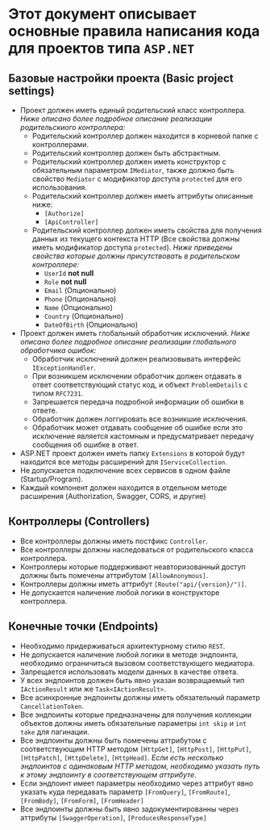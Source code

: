 # Этот документ описывает основные правила написания кода для проектов типа `ASP.NET`

## Базовые настройки проекта (Basic project settings)
- Проект должен иметь единый родительский класс контроллера. *Ниже описано более подробное описание реализации родительскиого контроллера:*
    - Родительский контроллер должен находится в корневой папке с контроллерами.
    - Родительский контроллер должен быть абстрактным.
    - Родительский контроллер должен иметь конструктор с обязательным параметром `IMediator`, также должно быть свойство `Mediator` с модификатор доступа `protected` для его использования.
    - Родительский контроллер должен иметь аттрибуты описанные ниже:
        - `[Authorize]`
        - `[ApiController]`
    - Родительский контроллер должен иметь свойства для получения данных из текущего контекста HTTP (Все свойства должны иметь модификатор доступа `protected`). *Ниже приведены свойства которые должны присутствовать в родительском контроллере:*
        - `UserId` **not null**
        - `Role` **not null**
        - `Email` (Опционально)
        - `Phone` (Опционально)
        - `Name` (Опционально)
        - `Country` (Опционально)
        - `DateOfBirth` (Опционально)
- Проект должен иметь глобальный обработчик исключений. *Ниже описано более подробное описание реализации глобального обработчика ошибок:*
    - Обработчик исключений должен реализовывать интерфейс `IExceptionHandler`.
    - При возникшем исключении обработчик должен отдавать в ответ соответствующий статус код, и объект `ProblemDetails` с типом `RFC7231`.
    - Запрешается передача подробной информации об ошибки в ответе.
    - Обработчик должен логгировать все возникшие исключения.
    - Обработчик может отдавать сообщение об ошибке если это исключение является кастомным и предусматривает передачу сообщения об ошибке в ответ.
- ASP.NET проект должен иметь папку `Extensions` в которой будут находится все методы расширений для `IServiceCollection`.
- Не допускается подключение всех сервисов в одном файле (Startup/Program).
- Каждый компонент должен находится в отдельном методе расширения (Authorization, Swagger, CORS, и другие)

## Контроллеры (Controllers)
- Все контроллеры должны иметь постфикс `Controller`.
- Все контроллеры должны наследоваться от родительского класса контроллера.
- Контроллеры которые поддерживают неавторизованный доступ должны быть помечены аттрибутом `[AllowAnonymous]`.
- Контроллеры должны иметь аттрибут `[Route("api/{version}/")]`.
- Не допускается наличение любой логики в конструкторе контроллера.

## Конечные точки (Endpoints)
- Необходимо придерживаться архитектурному стилю `REST`.
- Не допускается наличение любой логики в методе эндпоинта, необходимо ограничиться вызовом соответствующего медиатора.
- Запрещается использовать модели данных в качестве ответа.
- У всех эндпоинтов должен быть явно указан возвращаемый тип `IActionResult` или же `Task<IActionResult>`.
- Все асинхронные эндпоинты должны иметь обязательный параметр `CancellationToken`.
- Все эндпоинты которые предназначены для получения коллекции объектов должны иметь обязательные параметры `int skip` и `int take` для пагинации.
- Все эндпоинты должны быть помечены аттрибутом с соответствующим HTTP методом `[HttpGet]`, `[HttpPost]`, `[HttpPut]`, `[HttpPatch]`, `[HttpDelete]`, `[HttpHead]`. *Если есть несколько эндпоинтов с одинаковым HTTP методом, необходимо указать путь к этому эндпоинту в соответствующем аттрибуте*.
- Если эндпоинт имеет параметры необходимо через аттрибут явно указать куда передавать параметр `[FromQuery]`, `[FromRoute]`, `[FromBody]`, `[FromForm]`, `[FromHeader]`
- Все эндпоинты должны быть явно задокументированны через аттрибуты `[SwaggerOperation]`, `[ProducesResponseType]`
